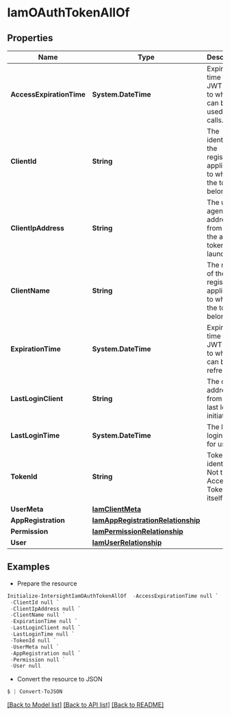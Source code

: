 # IamOAuthTokenAllOf
## Properties

Name | Type | Description | Notes
------------ | ------------- | ------------- | -------------
**AccessExpirationTime** | **System.DateTime** | Expiration time for the JWT token to which it can be used for api calls. | [optional] [readonly] 
**ClientId** | **String** | The identifier of the registered application to which the token belongs. | [optional] 
**ClientIpAddress** | **String** | The user agent IP address from which the auth token is launched. | [optional] [readonly] 
**ClientName** | **String** | The name of the registered application to which the token belongs. | [optional] 
**ExpirationTime** | **System.DateTime** | Expiration time for the JWT token to which it can be refreshed. | [optional] [readonly] 
**LastLoginClient** | **String** | The client address from which last login is initiated. | [optional] [readonly] 
**LastLoginTime** | **System.DateTime** | The last login time for user. | [optional] [readonly] 
**TokenId** | **String** | Token identifier. Not the Access Token itself. | [optional] [readonly] 
**UserMeta** | [**IamClientMeta**](IamClientMeta.md) |  | [optional] 
**AppRegistration** | [**IamAppRegistrationRelationship**](IamAppRegistrationRelationship.md) |  | [optional] 
**Permission** | [**IamPermissionRelationship**](IamPermissionRelationship.md) |  | [optional] 
**User** | [**IamUserRelationship**](IamUserRelationship.md) |  | [optional] 

## Examples

- Prepare the resource
```powershell
Initialize-IntersightIamOAuthTokenAllOf  -AccessExpirationTime null `
 -ClientId null `
 -ClientIpAddress null `
 -ClientName null `
 -ExpirationTime null `
 -LastLoginClient null `
 -LastLoginTime null `
 -TokenId null `
 -UserMeta null `
 -AppRegistration null `
 -Permission null `
 -User null
```

- Convert the resource to JSON
```powershell
$ | Convert-ToJSON
```

[[Back to Model list]](../README.md#documentation-for-models) [[Back to API list]](../README.md#documentation-for-api-endpoints) [[Back to README]](../README.md)

